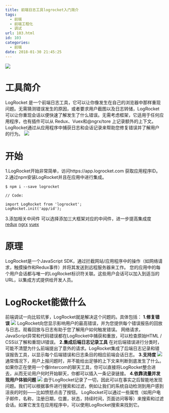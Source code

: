 ```yaml
---
title: 前端日志工具logrocket入门简介
tags:
  - 前端
  - 前端工程化
  - 调试
url: 103.html
id: 103
categories:
  - 前端
date: 2018-01-30 21:45:25
---
```


![](http://7xqgks.com1.z0.glb.clouddn.com/head-0067.jpg)

工具简介
====

LogRocket 是一个前端日志工具，它可以让你像发生在自己的浏览器中那样重现问题。无需猜测错误发生的原因，或者要求用户截图以及日志转储，LogRocket 可以让你重现会话以便快速了解发生了什么错误。无需考虑框架，它适用于任何应用程序，也有插件可以从 Redux、Vuex和@ngrx/tore 上记录额外的上下文。 LogRocket通过从应用程序中捕获日志和会话记录来帮助您修复错误并了解用户的行为。 ![](https://files.readme.io/b38e152-developer_hero.png)

开始
==

1.LogRocket开始非常简单，访问https://app.logrocket.com 获取应用程序ID。 2.通过npm安装LogRocket并且在应用中进行集成。

    $ npm i --save logrocket
    
    // Code:
    
    import LogRocket from 'logrocket';
    LogRocket.init('app/id');
    

3.添加相关中间件 可以选择添加三大框架对应的中间件，进一步提高集成度 [redux](https://docs.logrocket.com/docs/redux-middleware) [ngrx](https://docs.logrocket.com/docs/ngrx-middleware) [vuex](https://docs.logrocket.com/docs/vuex-plugin)

原理
==

LogRocket是一个JavaScript SDK，通过拦截网站/应用程序中的操作（如网络请求，触摸操作和Redux事件）并将其发送到远程服务器来工作。 您的应用中的每个用户会话都与唯一的LogRocket标识符关联。这些用户会话可以加入到适当的URL，以集成方式提供给开发人员。

LogRocket能做什么
=============

前端调试一向比较坑爹，LogRocket就是解决这个问题的。具体包括： **1.修复错误** ![](https://files.readme.io/325de23-Group_13.png) LogRocket向您显示影响用户的最高错误，并为您提供每个错误报告的回放与日志。观看回放与日志有助于您了解用户如何触发错误。 网络请求，JavaScript异常和代码错误都在LogRocket中捕获和重放，可以检查原始HTML / CSS以了解和重现UI错误。 **2.集成后端日志记录工具** 在对后端错误进行分类时，可能不清楚为什么前端提出了意外的请求。LogRocket集成了后端日志记录和错误报告工具，以显示每个后端错误和日志条目的相应前端会话日志。 **3.支持度** ![](https://files.readme.io/f891fbf-Group_11.png) 通常情况下，用户上报问题时，并不能给出足够的上下文来判断到底发生了什么。 如果你正在使用一个像Intercom的聊天工具，你可以直接将LogRocket整合进去，从而无论用户何时开始聊天，你都可以插入一条记录链接。 **4.依靠流量并发现用户体验问题** ![](https://files.readme.io/2b33467-Group_14.png) 由于LogRocket记录了一切，因此可以在事实之后智能地发现问题。我们可以根据事件进行搜索和过滤，例如让我们的系统自动检测到用户感到沮丧的时刻——比如愤怒点击了按钮。 LogRocket可以通过一些属性（如用户电子邮件，名称，注册日期，位置，状态，持续时间，页面访问等等）来搜索和过滤会话。如果它发生在应用程序中，可以使用LogRocket搜索来找到它。